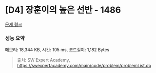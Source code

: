 # [D4] 장훈이의 높은 선반 - 1486 

[문제 링크](https://swexpertacademy.com/main/code/problem/problemDetail.do?contestProbId=AV2b7Yf6ABcBBASw) 

### 성능 요약

메모리: 18,344 KB, 시간: 105 ms, 코드길이: 1,182 Bytes



> 출처: SW Expert Academy, https://swexpertacademy.com/main/code/problem/problemList.do